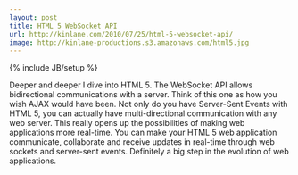 ```yaml
---
layout: post
title: HTML 5 WebSocket API
url: http://kinlane.com/2010/07/25/html-5-websocket-api/
image: http://kinlane-productions.s3.amazonaws.com/html5.jpg
---
```

{% include JB/setup %}
<p>
     Deeper and deeper I dive into HTML 5. The WebSocket API allows bidirectional communications with a server. Think of this one as how you wish AJAX would have been. Not only do you have Server-Sent Events with HTML 5, you can actually have multi-directional communication with any web server. This really opens up the possibilities of making web applications more real-time. You can make your HTML 5 web application communicate, collaborate and receive updates in real-time through web sockets and server-sent events. Definitely a big step in the evolution of web applications.
</p>
